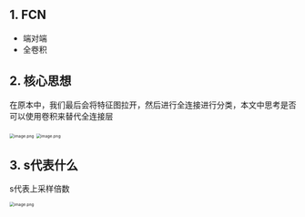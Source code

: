## 1. FCN

- 端对端
- 全卷积

## 2. 核心思想

在原本中，我们最后会将特征图拉开，然后进行全连接进行分类，本文中思考是否可以使用卷积来替代全连接层

<img src="https://s2.loli.net/2022/10/29/ps7leRLaFHUo36O.png" alt="image.png" style="zoom:50%;" />

<img src="https://s2.loli.net/2022/10/29/LaW8qAY7dGpI3VC.png" alt="image.png" style="zoom:50%;" />

## 3. s代表什么

s代表上采样倍数

<img src="https://s2.loli.net/2022/10/29/hRPXBUm8YJ2cbaC.png" alt="image.png" style="zoom:50%;" />

